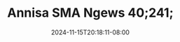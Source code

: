 --- 
title: "Annisa SMA Ngews 40;241;"
description: "download bokeh Annisa SMA Ngews 40;241;   full vidio  "
date: 2024-11-15T20:18:11-08:00
file_code: "02h4hlsu7ymh"
draft: false
cover: "ecu8av3cw0txn4kp.jpg"
tags: ["Annisa", "SMA", "Ngews", "bokep-indo", "bokep-viral", "bokep-ig"]
length: 187
fld_id: "1483852"
foldername: "Annisa Sma"
categories: ["Annisa Sma"]
views: 41
---